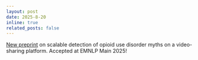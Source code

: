 ```yaml
---
layout: post
date: 2025-8-20
inline: true
related_posts: false
---
```


[New preprint](https://arxiv.org/abs/2506.00308) on scalable detection of opioid use disorder myths on a video-sharing platform. Accepted at EMNLP Main 2025!
